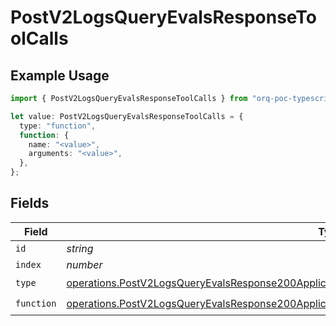# PostV2LogsQueryEvalsResponseToolCalls

## Example Usage

```typescript
import { PostV2LogsQueryEvalsResponseToolCalls } from "orq-poc-typescript-multi-env-version/models/operations";

let value: PostV2LogsQueryEvalsResponseToolCalls = {
  type: "function",
  function: {
    name: "<value>",
    arguments: "<value>",
  },
};
```

## Fields

| Field                                                                                                                                                                                                              | Type                                                                                                                                                                                                               | Required                                                                                                                                                                                                           | Description                                                                                                                                                                                                        |
| ------------------------------------------------------------------------------------------------------------------------------------------------------------------------------------------------------------------ | ------------------------------------------------------------------------------------------------------------------------------------------------------------------------------------------------------------------ | ------------------------------------------------------------------------------------------------------------------------------------------------------------------------------------------------------------------ | ------------------------------------------------------------------------------------------------------------------------------------------------------------------------------------------------------------------ |
| `id`                                                                                                                                                                                                               | *string*                                                                                                                                                                                                           | :heavy_minus_sign:                                                                                                                                                                                                 | N/A                                                                                                                                                                                                                |
| `index`                                                                                                                                                                                                            | *number*                                                                                                                                                                                                           | :heavy_minus_sign:                                                                                                                                                                                                 | N/A                                                                                                                                                                                                                |
| `type`                                                                                                                                                                                                             | [operations.PostV2LogsQueryEvalsResponse200ApplicationJSONResponseBodyItems37WorkflowRunDataType](../../models/operations/postv2logsqueryevalsresponse200applicationjsonresponsebodyitems37workflowrundatatype.md) | :heavy_check_mark:                                                                                                                                                                                                 | N/A                                                                                                                                                                                                                |
| `function`                                                                                                                                                                                                         | [operations.PostV2LogsQueryEvalsResponse200ApplicationJSONResponseBodyItems3Function](../../models/operations/postv2logsqueryevalsresponse200applicationjsonresponsebodyitems3function.md)                         | :heavy_check_mark:                                                                                                                                                                                                 | N/A                                                                                                                                                                                                                |